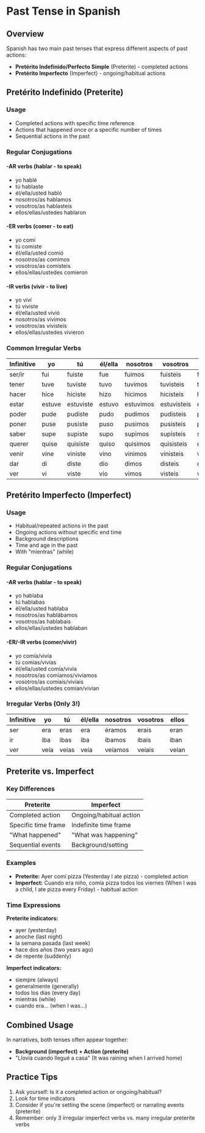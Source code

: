 # Past Tense in Spanish

## Overview
Spanish has two main past tenses that express different aspects of past actions:
- **Pretérito Indefinido/Perfecto Simple** (Preterite) - completed actions
- **Pretérito Imperfecto** (Imperfect) - ongoing/habitual actions

## Pretérito Indefinido (Preterite)

### Usage
- Completed actions with specific time reference
- Actions that happened once or a specific number of times
- Sequential actions in the past

### Regular Conjugations

#### -AR verbs (hablar - to speak)
- yo hablé
- tú hablaste 
- él/ella/usted habló
- nosotros/as hablamos
- vosotros/as hablasteis
- ellos/ellas/ustedes hablaron

#### -ER verbs (comer - to eat)
- yo comí
- tú comiste
- él/ella/usted comió
- nosotros/as comimos
- vosotros/as comisteis
- ellos/ellas/ustedes comieron

#### -IR verbs (vivir - to live)
- yo viví
- tú viviste
- él/ella/usted vivió
- nosotros/as vivimos
- vosotros/as vivisteis
- ellos/ellas/ustedes vivieron

### Common Irregular Verbs
| Infinitive | yo | tú | él/ella | nosotros | vosotros | ellos |
|------------|----|----|---------|----------|----------|-------|
| ser/ir | fui | fuiste | fue | fuimos | fuisteis | fueron |
| tener | tuve | tuviste | tuvo | tuvimos | tuvisteis | tuvieron |
| hacer | hice | hiciste | hizo | hicimos | hicisteis | hicieron |
| estar | estuve | estuviste | estuvo | estuvimos | estuvisteis | estuvieron |
| poder | pude | pudiste | pudo | pudimos | pudisteis | pudieron |
| poner | puse | pusiste | puso | pusimos | pusisteis | pusieron |
| saber | supe | supiste | supo | supimos | supisteis | supieron |
| querer | quise | quisiste | quiso | quisimos | quisisteis | quisieron |
| venir | vine | viniste | vino | vinimos | vinisteis | vinieron |
| dar | di | diste | dio | dimos | disteis | dieron |
| ver | vi | viste | vio | vimos | visteis | vieron |

## Pretérito Imperfecto (Imperfect)

### Usage
- Habitual/repeated actions in the past
- Ongoing actions without specific end time
- Background descriptions
- Time and age in the past
- With "mientras" (while)

### Regular Conjugations

#### -AR verbs (hablar - to speak)
- yo hablaba
- tú hablabas
- él/ella/usted hablaba
- nosotros/as hablábamos
- vosotros/as hablabais
- ellos/ellas/ustedes hablaban

#### -ER/-IR verbs (comer/vivir)
- yo comía/vivía
- tú comías/vivías
- él/ella/usted comía/vivía
- nosotros/as comíamos/vivíamos
- vosotros/as comíais/vivíais
- ellos/ellas/ustedes comían/vivían

### Irregular Verbs (Only 3!)
| Infinitive | yo | tú | él/ella | nosotros | vosotros | ellos |
|------------|----|----|---------|----------|----------|-------|
| ser | era | eras | era | éramos | erais | eran |
| ir | iba | ibas | iba | íbamos | ibais | iban |
| ver | veía | veías | veía | veíamos | veíais | veían |

## Preterite vs. Imperfect

### Key Differences
| Preterite | Imperfect |
|-----------|-----------|
| Completed action | Ongoing/habitual action |
| Specific time frame | Indefinite time frame |
| "What happened" | "What was happening" |
| Sequential events | Background/setting |

### Examples
- **Preterite:** Ayer comí pizza (Yesterday I ate pizza) - completed action
- **Imperfect:** Cuando era niño, comía pizza todos los viernes (When I was a child, I ate pizza every Friday) - habitual action

### Time Expressions
**Preterite indicators:**
- ayer (yesterday)
- anoche (last night)
- la semana pasada (last week)
- hace dos años (two years ago)
- de repente (suddenly)

**Imperfect indicators:**
- siempre (always)
- generalmente (generally)
- todos los días (every day)
- mientras (while)
- cuando era... (when I was...)

## Combined Usage
In narratives, both tenses often appear together:
- **Background (imperfect) + Action (preterite)**
- "Llovía cuando llegué a casa" (It was raining when I arrived home)

## Practice Tips
1. Ask yourself: Is it a completed action or ongoing/habitual?
2. Look for time indicators
3. Consider if you're setting the scene (imperfect) or narrating events (preterite)
4. Remember: only 3 irregular imperfect verbs vs. many irregular preterite verbs